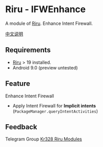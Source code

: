 # Riru - IFWEnhance

A module of [Riru](https://github.com/RikkaApps/Riru). Enhance Intent Firewall.

[中文说明](https://github.com/Magisk-Modules-Repo/riru_ifw_enhance/blob/master/README_zh.md)

## Requirements

* [Riru](https://github.com/RikkaApps/Riru) > 19 installed.
* Android 9.0 (preview untested)



## Feature

Enhance Intent Firewall

* Apply Intent Firewall for **Implicit intents** (`PackageManager.queryIntentActivities`)



## Feedback

Telegram Group [Kr328 Riru Modules](https://t.me/kr328_riru_modules)
